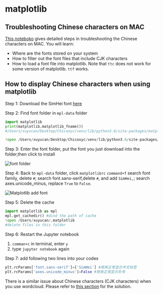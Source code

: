 # matplotlib

## Troubleshooting Chinese characters on MAC

[This noteboko](https://github.com/hupili/python-for-data-and-media-communication/blob/master/matplotlib-examples/Chinese%20Font.ipynb) gives detailed steps in troubleshooting the Chinese characters on MAC. You will learn:

- Where are the fonts stored on your system
- How to filter out the font files that include CJK characters
- How to load a font file into matplotlib. Note that `ttc` does not work for some version of matplotlib. `ttf` works.

## How to display Chinese characters when using matplotlib

Step 1: Download the SimHei font [here](https://www.fontpalace.com/font-details/SimHei/)

Step 2: Find font folder in `mpl-data` folder

```python
import matplotlib
print(matplotlib.matplotlib_fname())
#/Users/xuyucan/Desktop/Chicoxyc/venv/lib/python3.6/site-packages/matplotlib/mpl-data/matplotlibrc

!open /Users/xuyucan/Desktop/Chicoxyc/venv/lib/python3.6/site-packages/matplotlib/mpl-data
```

Step 3: Enter the font folder, put the font you just download into the folder,then click to install

![font folder](assets/matplotlib-font-folder.png)

Step 4: Back to `mpl-data` folder, click `matplotlibrc`
`command+f` search font family, delete `#`;
search font.sans-serif,delete `#`, and add `SimHei,`;
search axes.unicode_minus, replace `True` to `False`.

![Matplotlib add font](assets/matplotlib-add-font.png)

Step 5: Delete the cache

```python
import matplotlib as mpl
mpl.get_cachedir() #dind the path of cache
!open /Users/xuyucan/.matplotlib
#delete files in this folder
```

Step 6: Restart the Jupyter notebook

1. `comman+c` in terminal, enter `y`
2. type `jupyter notebook` again

Step 7: add following two lines into your codes

```python
plt.rcParams['font.sans-serif']=['SimHei'] #用来正常显示中文标签
plt.rcParams['axes.unicode_minus']=False #用来正常显示负号
```

There is a similar issue about Chinese characters (CJK characters) when you use wordcloud. Please refer to [this section](module-wordcloud.md#display-chinese-characters-when-plotting-tag-cloud) for the solution.